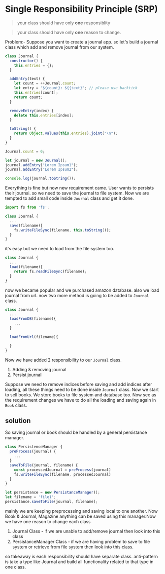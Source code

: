# Single Responsibility Principle (SRP)

> your class should have only **one** responsiblity

> your class should have only **one** reason to change.

Problem:-
Suppose you want to create a journal app. so let's build a journal class which add and remove journal from our system.

```javascript
class Journal {
  constructor() {
    this.entries = {};
  }

  addEntry(text) {
    let count = ++Journal.count;
    let entry = "${count}: ${{text}"; // please use backtick
    this.entries[count];
    return count;
  }

  removeEntry(index) {
    delete this.entries[index];
  }

  toString() {
    return Object.values(this.entries).joint("\n");
  }
}

Journal.count = 0;

let journal = new Journal();
journal.addEntry("Lorem Ipsum1");
journal.addEntry("Lorem Ipsum2");

console.log(journal.toString());
```

Everything is fine but now new requirement came. User wants to persists their journal. so we need to save the journal to file system. Now we are tempted to add small code inside `Journal` class and get it done.

```javascript
import fs from 'fs';

class Journal {
  ...
  save(filename){
    fs.writeFileSync(filename, this.toString());
  }
}
```

it's easy but we need to load from the file system too.

```javascript
class Journal {
  ...
  load(filename){
    return fs.readFileSync(filename);
  }
}
```

now we became popular and we purchased amazon database. also we load journal from url. now two more method is going to be added to `Journal` class.

```javascript
class Journal {
  ...
  loadFromDB(filename){
    ...
  }

  loadFromUrl(filename){

  }
}
```

Now we have added 2 responsibility to our `Journal` class.

1. Adding & removing journal
1. Persist journal

Suppose we need to remove indices before saving and add indices after loading, all these things need to be done inside `Journal` class.
Now we start to sell books. We store books to file system and database too. Now see as the requirement changes we have to do all the loading and saving again in `Book` class.

## solution

So saving journal or book should be handled by a general persistance manager.

```javascript
class PersistenceManager {
  preProcess(journal) {
    ...
  }
  saveToFile(journal, filename) {
    const processedJournal = preProcess(journal)
    fs.writeFileSync(filename, processedJournal)
  }
}

let persistance = new PersistanceManager();
let filename = 'file1';
persistance.saveToFile(journal, filename);
```

mainly we are keeping preprocessing and saving local to one another. Now Book & Journal, Magazine anything can be saved using this manager.Now we have one reason to change each class

1. Journal Class - if we are unable to add/remove journal then look into this class
1. PersistanceManager Class - if we are having problem to save to file system or retrieve from file system then look into this class.

so takeaway is each responsibility should have separate class. anti-pattern is take a type like Journal and build all functionality related to that type in one class.
